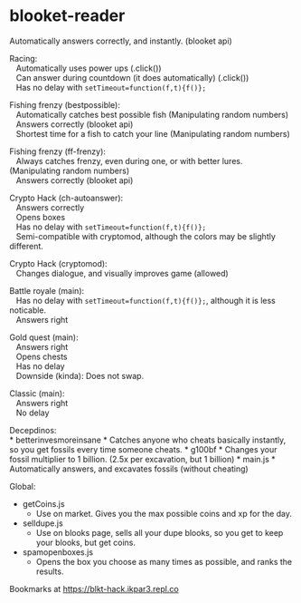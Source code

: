 # blooket-reader 
Automatically answers correctly, and instantly. (blooket api)</br>

Racing:</br>
&nbsp;&nbsp;&nbsp;Automatically uses power ups (.click())</br> 
&nbsp;&nbsp;&nbsp;Can answer during countdown (it does automatically) (.click())</br>
&nbsp;&nbsp;&nbsp;Has no delay with `setTimeout=function(f,t){f()};`</br>

Fishing frenzy (bestpossible):</br>
&nbsp;&nbsp;&nbsp;Automatically catches best possible fish (Manipulating random numbers)</br>
&nbsp;&nbsp;&nbsp;Answers correctly (blooket api)</br>
&nbsp;&nbsp;&nbsp;Shortest time for a fish to catch your line (Manipulating random numbers)</br>

Fishing frenzy (ff-frenzy):</br>
&nbsp;&nbsp;&nbsp;Always catches frenzy, even during one, or with better lures. (Manipulating random numbers)</br>
&nbsp;&nbsp;&nbsp;Answers correctly (blooket api)</br>

Crypto Hack (ch-autoanswer):</br>
&nbsp;&nbsp;&nbsp;Answers correctly</br>
&nbsp;&nbsp;&nbsp;Opens boxes</br>
&nbsp;&nbsp;&nbsp;Has no delay with `setTimeout=function(f,t){f()};`</br>
&nbsp;&nbsp;&nbsp;Semi-compatible with cryptomod, although the colors may be slightly different.</br>

Crypto Hack (cryptomod):</br>
&nbsp;&nbsp;&nbsp;Changes dialogue, and visually improves game (allowed)</br>

Battle royale (main):</br>
&nbsp;&nbsp;&nbsp;Has no delay with `setTimeout=function(f,t){f()};`, although it is less noticable.</br>
&nbsp;&nbsp;&nbsp;Answers right</br>

Gold quest (main):</br>
&nbsp;&nbsp;&nbsp;Answers right</br>
&nbsp;&nbsp;&nbsp;Opens chests</br>
&nbsp;&nbsp;&nbsp;Has no delay</br>
&nbsp;&nbsp;&nbsp;Downside (kinda): Does not swap.</br>


Classic (main):</br>
&nbsp;&nbsp;&nbsp;Answers right</br>
&nbsp;&nbsp;&nbsp;No delay</br>

Decepdinos:<br>
    * betterinvesmoreinsane
      * Catches anyone who cheats basically instantly, so you get fossils every time someone cheats.
    * g100bf
      * Changes your fossil multiplier to 1 billion. (2.5x per excavation, but 1 billion)
    * main.js
      * Automatically answers, and excavates fossils (without cheating)
    

Global:<br>
  * getCoins.js
    * Use on market. Gives you the max possible coins and xp for the day.
  * selldupe.js
    * Use on blooks page, sells all your dupe blooks, so you get to keep your blooks, but get coins.
  * spamopenboxes.js
    * Opens the box you choose as many times as possible, and ranks the results.
    
 
Bookmarks at https://blkt-hack.ikpar3.repl.co
&nbsp;&nbsp;&nbsp; 
